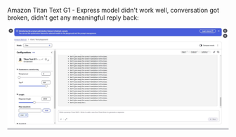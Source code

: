Amazon Titan Text G1 - Express model didn't work well, conversation got broken, didn't get any meaningful reply back:

![Alt text](BrokenTitan.jpg?raw=true "Title")